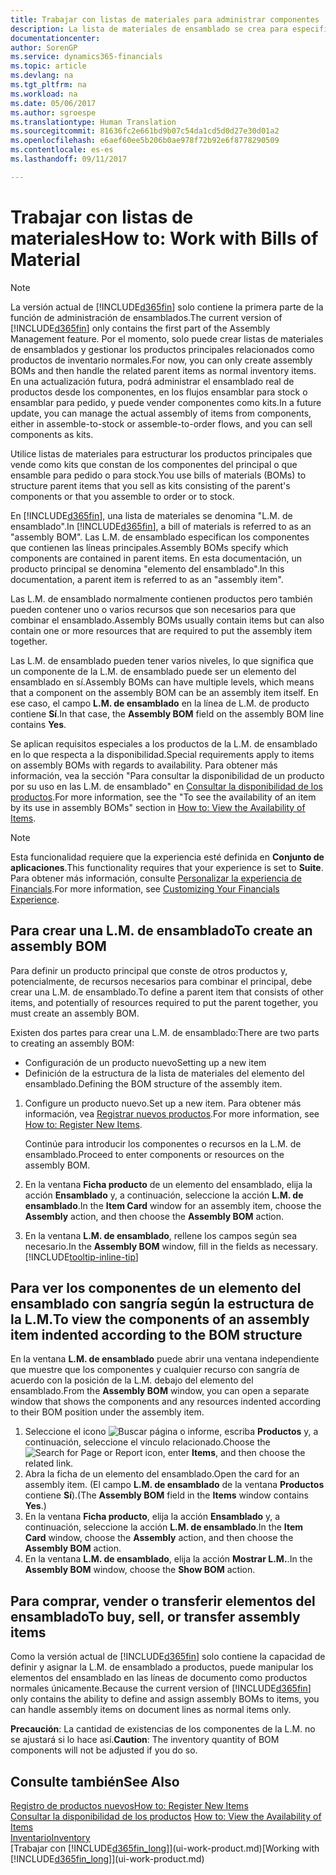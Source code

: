 ```yaml
---
title: Trabajar con listas de materiales para administrar componentes | Documentos de Microsoft
description: La lista de materiales de ensamblado se crea para especificar los componentes o los recursos necesarios para combinar el producto que representa la lista de materiales de ensamblado, y se pueden ver los componentes de un elemento de ensamblado.
documentationcenter: 
author: SorenGP
ms.service: dynamics365-financials
ms.topic: article
ms.devlang: na
ms.tgt_pltfrm: na
ms.workload: na
ms.date: 05/06/2017
ms.author: sgroespe
ms.translationtype: Human Translation
ms.sourcegitcommit: 81636fc2e661bd9b07c54da1cd5d0d27e30d01a2
ms.openlocfilehash: e6aef60ee5b206b0ae978f72b92e6f8778290509
ms.contentlocale: es-es
ms.lasthandoff: 09/11/2017

---
```

# <a name="how-to-work-with-bills-of-material"></a><span data-ttu-id="baff1-103">Trabajar con listas de materiales</span><span class="sxs-lookup"><span data-stu-id="baff1-103">How to: Work with Bills of Material</span></span>
> [!NOTE]  
>   <span data-ttu-id="baff1-104">La versión actual de [!INCLUDE[d365fin](includes/d365fin_md.md)] solo contiene la primera parte de la función de administración de ensamblados.</span><span class="sxs-lookup"><span data-stu-id="baff1-104">The current version of [!INCLUDE[d365fin](includes/d365fin_md.md)] only contains the first part of the Assembly Management feature.</span></span> <span data-ttu-id="baff1-105">Por el momento, solo puede crear listas de materiales de ensamblados y gestionar los productos principales relacionados como productos de inventario normales.</span><span class="sxs-lookup"><span data-stu-id="baff1-105">For now, you can only create assembly BOMs and then handle the related parent items as normal inventory items.</span></span> <span data-ttu-id="baff1-106">En una actualización futura, podrá administrar el ensamblado real de productos desde los componentes, en los flujos ensamblar para stock o ensamblar para pedido, y puede vender componentes como kits.</span><span class="sxs-lookup"><span data-stu-id="baff1-106">In a future update, you can manage the actual assembly of items from components, either in assemble-to-stock or assemble-to-order flows, and you can sell components as kits.</span></span>

<span data-ttu-id="baff1-107">Utilice listas de materiales para estructurar los productos principales que vende como kits que constan de los componentes del principal o que ensamble para pedido o para stock.</span><span class="sxs-lookup"><span data-stu-id="baff1-107">You use bills of materials (BOMs) to structure parent items that you sell as kits consisting of the parent's components or that you assemble to order or to stock.</span></span>

<span data-ttu-id="baff1-108">En [!INCLUDE[d365fin](includes/d365fin_md.md)], una lista de materiales se denomina "L.M. de ensamblado".</span><span class="sxs-lookup"><span data-stu-id="baff1-108">In [!INCLUDE[d365fin](includes/d365fin_md.md)], a bill of materials is referred to as an "assembly BOM".</span></span> <span data-ttu-id="baff1-109">Las L.M. de ensamblado especifican los componentes que contienen las líneas principales.</span><span class="sxs-lookup"><span data-stu-id="baff1-109">Assembly BOMs specify which components are contained in parent items.</span></span> <span data-ttu-id="baff1-110">En esta documentación, un producto principal se denomina "elemento del ensamblado".</span><span class="sxs-lookup"><span data-stu-id="baff1-110">In this documentation, a parent item is referred to as an "assembly item".</span></span>

<span data-ttu-id="baff1-111">Las L.M. de ensamblado normalmente contienen productos pero también pueden contener uno o varios recursos que son necesarios para que combinar el ensamblado.</span><span class="sxs-lookup"><span data-stu-id="baff1-111">Assembly BOMs usually contain items but can also contain one or more resources that are required to put the assembly item together.</span></span>

<span data-ttu-id="baff1-112">Las L.M. de ensamblado pueden tener varios niveles, lo que significa que un componente de la L.M. de ensamblado puede ser un elemento del ensamblado en sí.</span><span class="sxs-lookup"><span data-stu-id="baff1-112">Assembly BOMs can have multiple levels, which means that a component on the assembly BOM can be an assembly item itself.</span></span> <span data-ttu-id="baff1-113">En ese caso, el campo **L.M. de ensamblado** en la línea de L.M. de producto contiene **Sí**.</span><span class="sxs-lookup"><span data-stu-id="baff1-113">In that case, the **Assembly BOM** field on the assembly BOM line contains **Yes**.</span></span>

<span data-ttu-id="baff1-114">Se aplican requisitos especiales a los productos de la L.M. de ensamblado en lo que respecta a la disponibilidad.</span><span class="sxs-lookup"><span data-stu-id="baff1-114">Special requirements apply to items on assembly BOMs with regards to availability.</span></span> <span data-ttu-id="baff1-115">Para obtener más información, vea la sección "Para consultar la disponibilidad de un producto por su uso en las L.M. de ensamblado" en [Consultar la disponibilidad de los productos](inventory-how-availability-overview.md).</span><span class="sxs-lookup"><span data-stu-id="baff1-115">For more information, see the "To see the availability of an item by its use in assembly BOMs" section in [How to: View the Availability of Items](inventory-how-availability-overview.md).</span></span>

> [!NOTE]  
>   <span data-ttu-id="baff1-116">Esta funcionalidad requiere que la experiencia esté definida en **Conjunto de aplicaciones**.</span><span class="sxs-lookup"><span data-stu-id="baff1-116">This functionality requires that your experience is set to **Suite**.</span></span> <span data-ttu-id="baff1-117">Para obtener más información, consulte [Personalizar la experiencia de Financials](ui-experiences.md).</span><span class="sxs-lookup"><span data-stu-id="baff1-117">For more information, see [Customizing Your Financials Experience](ui-experiences.md).</span></span>

## <a name="to-create-an-assembly-bom"></a><span data-ttu-id="baff1-118">Para crear una L.M. de ensamblado</span><span class="sxs-lookup"><span data-stu-id="baff1-118">To create an assembly BOM</span></span>
<span data-ttu-id="baff1-119">Para definir un producto principal que conste de otros productos y, potencialmente, de recursos necesarios para combinar el principal, debe crear una L.M. de ensamblado.</span><span class="sxs-lookup"><span data-stu-id="baff1-119">To define a parent item that consists of other items, and potentially of resources required to put the parent together, you must create an assembly BOM.</span></span>  

<span data-ttu-id="baff1-120">Existen dos partes para crear una L.M. de ensamblado:</span><span class="sxs-lookup"><span data-stu-id="baff1-120">There are two parts to creating an assembly BOM:</span></span>
- <span data-ttu-id="baff1-121">Configuración de un producto nuevo</span><span class="sxs-lookup"><span data-stu-id="baff1-121">Setting up a new item</span></span>
- <span data-ttu-id="baff1-122">Definición de la estructura de la lista de materiales del elemento del ensamblado.</span><span class="sxs-lookup"><span data-stu-id="baff1-122">Defining the BOM structure of the assembly item.</span></span>

1. <span data-ttu-id="baff1-123">Configure un producto nuevo.</span><span class="sxs-lookup"><span data-stu-id="baff1-123">Set up a new item.</span></span> <span data-ttu-id="baff1-124">Para obtener más información, vea [Registrar nuevos productos](inventory-how-register-new-items.md).</span><span class="sxs-lookup"><span data-stu-id="baff1-124">For more information, see [How to: Register New Items](inventory-how-register-new-items.md).</span></span>

    <span data-ttu-id="baff1-125">Continúe para introducir los componentes o recursos en la L.M. de ensamblado.</span><span class="sxs-lookup"><span data-stu-id="baff1-125">Proceed to enter components or resources on the assembly BOM.</span></span>  
2. <span data-ttu-id="baff1-126">En la ventana **Ficha producto** de un elemento del ensamblado, elija la acción **Ensamblado** y, a continuación, seleccione la acción **L.M. de ensamblado**.</span><span class="sxs-lookup"><span data-stu-id="baff1-126">In the **Item Card** window for an assembly item, choose the **Assembly** action, and then choose the **Assembly BOM** action.</span></span>
3. <span data-ttu-id="baff1-127">En la ventana **L.M. de ensamblado**, rellene los campos según sea necesario.</span><span class="sxs-lookup"><span data-stu-id="baff1-127">In the **Assembly BOM** window, fill in the fields as necessary.</span></span> [!INCLUDE[tooltip-inline-tip](includes/tooltip-inline-tip_md.md)]

## <a name="to-view-the-components-of-an-assembly-item-indented-according-to-the-bom-structure"></a><span data-ttu-id="baff1-128">Para ver los componentes de un elemento del ensamblado con sangría según la estructura de la L.M.</span><span class="sxs-lookup"><span data-stu-id="baff1-128">To view the components of an assembly item indented according to the BOM structure</span></span>
<span data-ttu-id="baff1-129">En la ventana **L.M. de ensamblado** puede abrir una ventana independiente que muestre que los componentes y cualquier recurso con sangría de acuerdo con la posición de la L.M. debajo del elemento del ensamblado.</span><span class="sxs-lookup"><span data-stu-id="baff1-129">From the **Assembly BOM** window, you can open a separate window that shows the components and any resources indented according to their BOM position under the assembly item.</span></span>

1. <span data-ttu-id="baff1-130">Seleccione el icono ![Buscar página o informe](media/ui-search/search_small.png "icono Buscar página o informe"), escriba **Productos** y, a continuación, seleccione el vínculo relacionado.</span><span class="sxs-lookup"><span data-stu-id="baff1-130">Choose the ![Search for Page or Report](media/ui-search/search_small.png "Search for Page or Report icon") icon, enter **Items**, and then choose the related link.</span></span>
2. <span data-ttu-id="baff1-131">Abra la ficha de un elemento del ensamblado.</span><span class="sxs-lookup"><span data-stu-id="baff1-131">Open the card for an assembly item.</span></span> <span data-ttu-id="baff1-132">(El campo **L.M. de ensamblado** de la ventana **Productos** contiene **Sí**).</span><span class="sxs-lookup"><span data-stu-id="baff1-132">(The **Assembly BOM** field in the **Items** window contains **Yes**.)</span></span>
3. <span data-ttu-id="baff1-133">En la ventana **Ficha producto**, elija la acción **Ensamblado** y, a continuación, seleccione la acción **L.M. de ensamblado**.</span><span class="sxs-lookup"><span data-stu-id="baff1-133">In the **Item Card** window, choose the **Assembly** action, and then choose the **Assembly BOM** action.</span></span>
4. <span data-ttu-id="baff1-134">En la ventana **L.M. de ensamblado**, elija la acción **Mostrar L.M.**.</span><span class="sxs-lookup"><span data-stu-id="baff1-134">In the **Assembly BOM** window, choose the **Show BOM** action.</span></span>

## <a name="to-buy-sell-or-transfer-assembly-items"></a><span data-ttu-id="baff1-135">Para comprar, vender o transferir elementos del ensamblado</span><span class="sxs-lookup"><span data-stu-id="baff1-135">To buy, sell, or transfer assembly items</span></span>
<span data-ttu-id="baff1-136">Como la versión actual de [!INCLUDE[d365fin](includes/d365fin_md.md)] solo contiene la capacidad de definir y asignar la L.M. de ensamblado a productos, puede manipular los elementos del ensamblado en las líneas de documento como productos normales únicamente.</span><span class="sxs-lookup"><span data-stu-id="baff1-136">Because the current version of [!INCLUDE[d365fin](includes/d365fin_md.md)] only contains the ability to define and assign assembly BOMs to items, you can handle assembly items on document lines as normal items only.</span></span>

<span data-ttu-id="baff1-137">**Precaución**: La cantidad de existencias de los componentes de la L.M. no se ajustará si lo hace así.</span><span class="sxs-lookup"><span data-stu-id="baff1-137">**Caution**: The inventory quantity of BOM components will not be adjusted if you do so.</span></span>

## <a name="see-also"></a><span data-ttu-id="baff1-138">Consulte también</span><span class="sxs-lookup"><span data-stu-id="baff1-138">See Also</span></span>
[<span data-ttu-id="baff1-139">Registro de productos nuevos</span><span class="sxs-lookup"><span data-stu-id="baff1-139">How to: Register New Items</span></span>](inventory-how-register-new-items.md)  
<span data-ttu-id="baff1-140">[Consultar la disponibilidad de los productos](inventory-how-availability-overview.md)   </span><span class="sxs-lookup"><span data-stu-id="baff1-140">[How to: View the Availability of Items](inventory-how-availability-overview.md)   </span></span>  
[<span data-ttu-id="baff1-141">Inventario</span><span class="sxs-lookup"><span data-stu-id="baff1-141">Inventory</span></span>](inventory-manage-inventory.md)  
<span data-ttu-id="baff1-142">[Trabajar con [!INCLUDE[d365fin_long](includes/d365fin_long_md.md)]](ui-work-product.md)</span><span class="sxs-lookup"><span data-stu-id="baff1-142">[Working with [!INCLUDE[d365fin_long](includes/d365fin_long_md.md)]](ui-work-product.md)</span></span>

